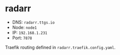 # radarr

- DNS: `radarr.ttgs.io`
- Node: `node1`
- IP: `192.168.1.231`
- Port: `7878`

Traefik routing defined in `radarr.traefik.config.yaml`.

